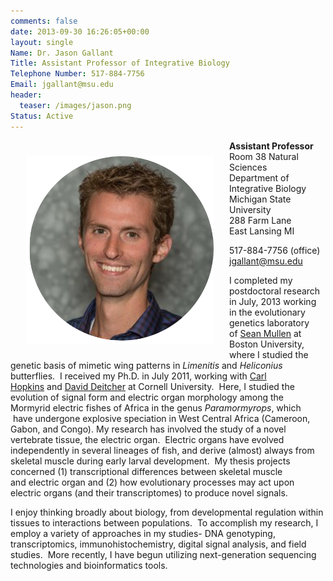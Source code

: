 ```yaml
---
comments: false
date: 2013-09-30 16:26:05+00:00
layout: single
Name: Dr. Jason Gallant
Title: Assistant Professor of Integrative Biology
Telephone Number: 517-884-7756
Email: jgallant@msu.edu
header:
  teaser: /images/jason.png
Status: Active
---
```


<img align="left" style="margin:25px 25px" src="../images/jason.png">

**Assistant Professor**  
Room 38 Natural Sciences  
Department of Integrative Biology  
Michigan State University  
288 Farm Lane  
East Lansing MI  

517-884-7756 (office)  
[jgallant@msu.edu](mailto:jgallant@msu.edu)  

I completed my postdoctoral research in July, 2013 working in the evolutionary genetics laboratory of [Sean Mullen](http://people.bu.edu/smullen/Mullen_Lab_at_Boston_University/Home.html) at Boston University, where I studied the genetic basis of mimetic wing patterns in _Limenitis_ and _Heliconius_ butterflies.  I received my Ph.D. in July 2011, working with [Carl Hopkins](http://efish.zoology.msu.edu/www.nbb.cornell.edu/neurobio/hopkins/hopkins.html) and [David Deitcher](http://www.nbb.cornell.edu/deitcher.shtml) at Cornell University.  Here, I studied the evolution of signal form and electric organ morphology among the Mormyrid electric fishes of Africa in the genus _Paramormyrops_, which  have undergone explosive speciation in West Central Africa (Cameroon, Gabon, and Congo). My research has involved the study of a novel vertebrate tissue, the electric organ.  Electric organs have evolved independently in several lineages of fish, and derive (almost) always from skeletal muscle during early larval development.  My thesis projects concerned (1) transcriptional differences between skeletal muscle and electric organ and (2) how evolutionary processes may act upon electric organs (and their transcriptomes) to produce novel signals.

I enjoy thinking broadly about biology, from developmental regulation within tissues to interactions between populations.  To accomplish my research, I employ a variety of approaches in my studies- DNA genotyping, transcriptomics, immunohistochemistry, digital signal analysis, and field studies.  More recently, I have begun utilizing next-generation sequencing technologies and bioinformatics tools.
